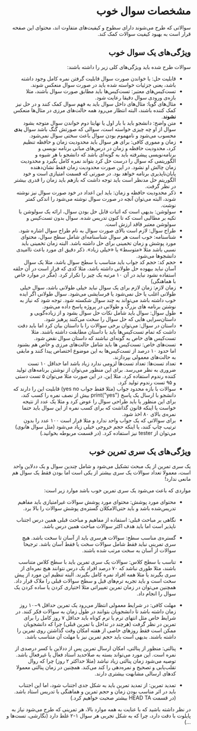 <div dir="rtl">

# مشخصات سوال خوب

سوالاتی که طرح می‌شوند دارای سطوح و کیفیت‌‌های متفاوت اند، محتوای این صفحه قرار است به بهبود کیفیت سوالات کمک کند.

## ویژگی‌های یک سوال خوب

سوالات طرح شده باید ویژگی‌های کلی زیر را داشته باشند:

- قابلیت حل: با خواندن صورت سوال قابلیت گرفتن نمره کامل وجود داشته باشد، یعنی جزئیات خواسته شده باید در صورت سوال منعکس شوند.
- تست‌کیس‌های معتبر: تست‌کیس‌ها باید مطابق صورت سوال باشند، مثلا بازه‌ی ورودی سوال دقیقا رعایت شود.
- مثال‌های گویا: مثال‌های داخل سوال باید به فهم سوال کمک کنند و در حل نیز کمک کننده باشند، البته انتظار می‌رود همه حالت‌های مرزی در مثال‌ها منعکس **نشوند**.
- متن واضح: دانشجو باید با بار اول یا نهایتا دوم خواندن سوال متوجه بشود سوال از او چه چیزی خواسته است، سوالی که صورتش گنگ باشد سوال **بدی** محسوب می‌شود و نامهموم بودن سوال باعث سختی سوال نمی‌شود.
- زمان و مموری کافی: برای هر سوال باید محدودیت زمان و حافظه تنظیم کرد، محدودیت حافظه و زمان در درس‌های مبانی برنامه نویسی و برنامه‌نویسی پیشرفته باید به گونه‌ای باشد که دانشجو با هر شیوه و الگوریتمی که سوال را درست حل کرد بتواند نمره کامل بگیرد و محدودیت زمان چالش او نشود. در این صورت محدودیت زمان فقط نشان‌دهنده پایان‌ناپذیری برنامه خواهد بود. در صورتی که قسمت امتیازی است و خود الگوریتم حل مدنظر است باید توجه داشت که بازهم باید زمان را قدری بیشتر در نظر گرفت.
- ذکر محدودیت حافظه و زمان: باید این اعداد در خود صورت سوال نیز نوشته شوند، البته می‌توان آنچه در صورت سوال نوشته می‌شود را اندکی کمتر نوشت.
- سولوشن: بدیهی است که اثبات قابل حل بودن سوال، ارائه یک سولوشن با تکیه بر مطالبی است که تا کنون تدریس شده. سوال بدون تست‌کیس و سولوشن معتبر فاقد ارزش است.
- طراح سوال: لازم است بالای صورت سوال به نام طراح سوال اشاره شود.
- شناسنامه: خوب است هر سوال شناسنامه‌ای شامل سطح سوال، محتوای مورد پوشش و زمان تخمینی برای حل داشته باشد. البته زمان تخمینی باید نسبی باشد مثلا «متوسط» یا «خیلی زیاد». ذکر دقیق ای مورد باعث ناامیدی دانشجوها می‌شود.
- حجم کد: حجم کد جواب باید متناسب با سطح سوال باشد، مثلا یک سوال آسان نباید بیهوده حل طولانی داشته باشد، مثلا کدی که قرار است در آن حلقه استفاده نشود نباید در آن ۱۰ مرتبه یک چیز را تکرار کرد. (مگر در موارد خاص با هماهنگی)
- زمان لازم: زمان لازم برای یک سوال نباید خیلی طولانی باشد، سوال خیلی طولانی اغلب یا حل نمی‌شود یا فرسایشی می‌شود. سوال طولانی اگر ایده خوب داشته باشد می‌تواند به چند سوال شکسته شود. توجه شود که نیاز به نوشتن برنامه های بزرگ و طولانی در پروژه پاسخ داده می‌شود.
- طول سوال: سوال باید شامل نکات حل سوال بشود و از زیاده‌گویی و داستان‌سرایی هایی که حل سوال را سخت می‌کنند پرهیز شود.
- داستان در سوال: می‌توان برخی سوالات را با داستان بیان کرد اما باید دقت داشت که تمام تست‌کیس‌ها باید با داستان مطابقت داشته باشند. مثلا تست‌کیس های خاص به گونه‌ای نباشند که داستان سوال نقض شود.
- تست‌های خاص: تست‌کیس ها باید شامل حالت‌های مرزی و خاص هم بشنود اما حدود ۱۰ درصد از تست‌کیس‌ها به این موضوع اختصاص پیدا کنند و مابقی به حالت‌های معمولی بپردازند.
- تعداد تست‌ها: تعداد تست‌ها لزومی ندارد زیاد باشد اما حداقل ۱۰ تست ضروری به نظر می‌رسد. برای این منظور می‌توان از نوشتن برنامه‌های تولید کننده رندوم استفاده کرد. مثلا [این](https://github.com/rsharifnasab/ta_utils/tree/master/test_case_generator). در این صورت مثلا می‌توان ۵ تست دستی و ۹۵ تست رندوم تولید کرد.
- سوالات با بازه محدود جواب (مثلا فقط جواب yes no) قابلیت این را دارند که دانشجو با ارسال یک پاسخ print("yes") بیش از نصف نمره را کسب کند، برای این منظور یا باید طراحی سوال را عوض کرد و مثلا یک عدد از نتیجه خواست یا اینکه قانون گذاشت که برای کسب نمره از این سوال باید حتما نمره‌ی بالای ۸۰ اخذ شود.
- برای سوالاتی که یک جواب واحد ندارد و مثلا قرار است ۱۰۰ عدد را بدون ترتیب چاپ کنند، یا اینکه حجم خروجی خیلی زیاد می‌شود (مثل سوال هانوی) می‌توان از tester نیز استفاده کرد. (در قسمت مربوطه بخوانید.)

## ویژگی‌های یک سری تمرین خوب

یک سری تمرین از یک مبحث تشکیل می‌شود و شامل چندین سوال و یک ددلاین واحد است، معمولا تعداد سوالات یک سری بیشتر از یکی است اما بودن فقط یک سوال هم مانعی ندارد!

مواردی که باعث می‌شود یک سری تمرین خوب باشد موارد زیر است:

- محتوای مورد پوشش: محتوای مورد پوشش سوالات غیرامتیازی باید مفاهیم تدریس‌شده باشد و باید حتی‌الامکلان گستره‌ی پوشش سوالات را بالا برد.
- نگاهی بر مباحث قبلی: استفاده از مفاهیم و مباحث قبلی همین درس اجتناب ناپذیر است اما باید هدف اکثر سوالات مباحث همین درس باشد.

- گستره‌ی مناسب سطح: سوالات هرسری باید از آسان تا سخت باشد. هیچ سری تمرینی نباید فقط شامل سوالات سخت یا فقط آسان باشد. ترجیحا سوالات از آسان به سخت مرتب شده باشند.
- تناسب با سطح کلاس: سوالات یک سری تمرین باید با سطح کلاس متناسب باشند، مثلا طوری نباشد که ۷۰ درصد افراد یک درس نتوانند هیچ نمره‌ای از سری بگیرند یا مثلا همه افراد نمره کامل بگیرند. البته تنظیم این مورد از پیش سخت است و باید تجربه ترم‌های قبل و سطح سوالات قبلی را ملاک قرار داد. همچنین می‌توان در زمان تمرین تغییراتی مثلا اختیاری کردن یا ساده کردن یک سوال را انجام داد.
- مهلت کافی: در شرایط معمولی انتظار می‌رود یک تمرین حداقل ۹−۱۰ روز زمان داشته باشد تا دانشجویان بتوانند در طول زمان به سوالات فکر کنند. در شرایط خاص مثل انتهای ترم یا ترم کوتاه باید حداقل ۷ روز کامل را برای تمرین در نظر گرفت (هرچند در تداخل با تمرین قبلی) چرا که دانشجویان ممکن است فقط روزهای خاصی از هفته امکان وقت گذاشتن روی تمرین را داشته باشند. بدیهی است باید حجم تمرین نیز با مهلت آن متناسب باشد.
- پنالتی: منظور از پنالتی، امکان ارسال تمرین پس از ددلاین با کسر درصدی از نمره است. این مورد می‌تواند بسته به صلاحدید استاد فعال یا غیرفعال باشد. توصیه می‌شود زمان پنالتی زیاد نباشد (مثلا حداکثر ۲ روز) چرا که روال تقلب‌یابی و تصحیح و نمره‌دهی را کند می‌کند. همچنین در زمان پنالتی معمولا کدهای ارسالی مشابهت بیشتری دارند.
- تمدید تمرین: از تمدید تمرین باید به شکل جدی اجتناب شود، اما این اجتناب باید در اثر مناسب بودن زمان و حجم تمرین و هماهنگی با تدریس استاد باشد. (در قسمت HEAD TA‌ بیشتر صحبت خواهیم کرد.)

در نظر داشته باشید که با عنایت به همه موارد بالا، هر تمرینی که طرح می‌شود نیاز به پایلوت با دقت دارد، چرا که به شکل تجربی هر سوال ۱-۲ غلط دارد ‌(نگارشی، تست‌ها و ...)

<div dir="rtl">

